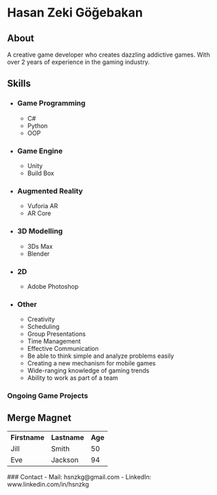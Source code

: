 # Hasan Zeki Göğebakan
## About
A creative game developer who creates dazzling addictive games.
With over 2 years of experience in the gaming industry.
## Skills
- ### Game Programming
  - C#
  - Python
  - OOP
- ### Game Engine
  - Unity
  - Build Box
- ### Augmented Reality
  - Vuforia AR
  - AR Core
- ### 3D Modelling
  - 3Ds Max
  - Blender
- ### 2D
  - Adobe Photoshop
- ### Other
  - Creativity
  - Scheduling
  - Group Presentations
  - Time Management
  - Effective Communication
  - Be able to think simple and analyze problems easily
  - Creating a new mechanism for mobile games
  - Wide-ranging knowledge of gaming trends
  - Ability to work as part of a team
### Ongoing Game Projects
## Merge Magnet
<table style="width:100%">
  <tr>
    <th>Firstname</th>
    <th>Lastname</th>
    <th>Age</th>
  </tr>
  <tr>
    <td>Jill</td>
    <td>Smith</td>
    <td>50</td>
  </tr>
  <tr>
    <td>Eve</td>
    <td>Jackson</td>
    <td>94</td>
  </tr>
</table>
### Contact
- Mail: hsnzkg@gmail.com
- LinkedIn: www.linkedin.com/in/hsnzkg



